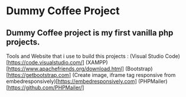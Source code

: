 # Dummy Coffee Project

## Dummy Coffee project is my first vanilla php projects.

Tools and Website that i use to build this projects :
(Visual Studio Code)[https://code.visualstudio.com/]
(XAMPP)[https://www.apachefriends.org/download.html]
(Bootstrap)[https://getbootstrap.com]
(Create image, iframe tag responsive from embedresponsively)[https://embedresponsively.com]
(PHPMailer)[https://github.com/PHPMailer/] 
